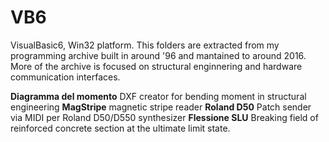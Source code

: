 # VB6
VisualBasic6, Win32 platform.
This folders are extracted from my programming archive built in around '96 and mantained to around 2016.
More of the archive is focused on structural enginnering and hardware communication interfaces.

**Diagramma del momento** DXF creator for bending moment in structural engineering
**MagStripe** magnetic stripe reader
**Roland D50**  Patch sender via MIDI per Roland D50/D550 synthesizer
**Flessione SLU** Breaking field of reinforced concrete section at the ultimate limit state.
